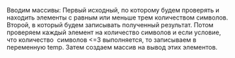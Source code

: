 Вводим массивы: Первый исходный, по которому будем проверять и находить элементы с равным или меньше трем количеством символов. Второй, в который будем записывать полученный результат. Потом проверяем каждый элемент на количество символов и если условие, что количество  символов <=3 выполняется, то записываем в переменную temp. Затем создаем массив на вывод этих элементов. 
